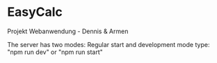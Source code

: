 # EasyCalc
Projekt Webanwendung - Dennis & Armen

The server has two modes: Regular start and development mode
type: "npm run dev" or "npm run start"
